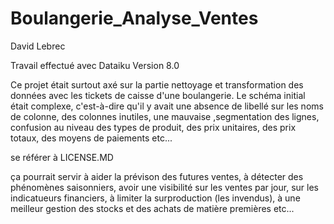 # Boulangerie_Analyse_Ventes

David Lebrec

Travail effectué avec Dataiku Version 8.0

Ce projet était surtout axé sur la partie nettoyage et transformation 
des données avec les tickets de caisse d'une boulangerie. 
Le schéma initial était complexe, c'est-à-dire qu'il y avait une absence de 
libellé sur les noms de colonne, des colonnes inutiles, une mauvaise 
,segmentation des lignes, confusion au niveau des types de produit, des prix 
unitaires, des prix totaux, des moyens de paiements etc...

se référer à LICENSE.MD

ça pourrait servir à aider la prévison des futures ventes, à détecter 
des phénomènes saisonniers, avoir une visibilité sur les ventes par jour, 
sur les indicatueurs financiers, à limiter la surproduction (les invendus), 
à une meilleur gestion des stocks et des achats de matière premières etc...




 